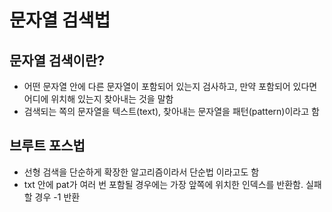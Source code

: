 # 문자열 검색법
## 문자열 검색이란?
- 어떤 문자열 안에 다른 문자열이 포함되어 있는지 검사하고, 만약 포함되어 있다면 어디에 위치해 있는지 찾아내는 것을 말함
- 검색되는 쪽의 문자열을 텍스트(text), 찾아내는 문자열을 패턴(pattern)이라고 함

## 브루트 포스법
- 선형 검색을 단순하게 확장한 알고리즘이라서 단순법 이라고도 함
- txt 안에 pat가 여러 번 포함될 경우에는 가장 앞쪽에 위치한 인덱스를 반환함. 실패할 경우 -1 반환
